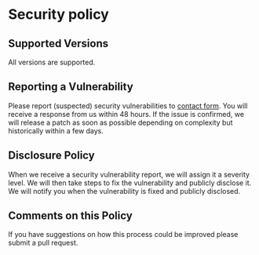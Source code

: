 # Security policy

## Supported Versions

All versions are supported. 

## Reporting a Vulnerability

Please report (suspected) security vulnerabilities to [contact form](https://milosz275.github.io/contact). You will receive a response from us within 48 hours. If the issue is confirmed, we will release a patch as soon as possible depending on complexity but historically within a few days.

## Disclosure Policy

When we receive a security vulnerability report, we will assign it a severity level. We will then take steps to fix the vulnerability and publicly disclose it. We will notify you when the vulnerability is fixed and publicly disclosed.

## Comments on this Policy

If you have suggestions on how this process could be improved please submit a pull request.
